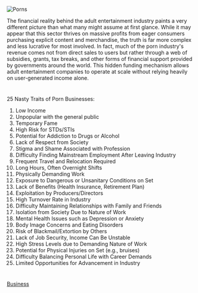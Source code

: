 ![Porns](https://github.com/user-attachments/assets/db81e799-1a34-4e05-afc7-cdcf886c2fcb)

The financial reality behind the adult entertainment industry paints a very different picture than what many might assume at first glance. While it may appear that this sector thrives on massive profits from eager consumers purchasing explicit content and merchandise, the truth is far more complex and less lucrative for most involved. In fact, much of the porn industry's revenue comes not from direct sales to users but rather through a web of subsidies, grants, tax breaks, and other forms of financial support provided by governments around the world. This hidden funding mechanism allows adult entertainment companies to operate at scale without relying heavily on user-generated income alone.

#

25 Nasty Traits of Porn Businesses:

1. Low Income  
2. Unpopular with the general public
3. Temporary Fame 
4. High Risk for STDs/STIs 
5. Potential for Addiction to Drugs or Alcohol
6. Lack of Respect from Society
7. Stigma and Shame Associated with Profession
8. Difficulty Finding Mainstream Employment After Leaving Industry  
9. Frequent Travel and Relocation Required
10. Long Hours, Often Overnight Shifts
11. Physically Demanding Work 
12. Exposure to Dangerous or Unsanitary Conditions on Set
13. Lack of Benefits (Health Insurance, Retirement Plan)
14. Exploitation by Producers/Directors  
15. High Turnover Rate in Industry
16. Difficulty Maintaining Relationships with Family and Friends
17. Isolation from Society Due to Nature of Work 
18. Mental Health Issues such as Depression or Anxiety
19. Body Image Concerns and Eating Disorders
20. Risk of Blackmail/Extortion by Others  
21. Lack of Job Security, Income Can Be Unstable
22. High Stress Levels due to Demanding Nature of Work 
23. Potential for Physical Injuries on Set (e.g., bruises)
24. Difficulty Balancing Personal Life with Career Demands
25. Limited Opportunities for Advancement in Industry

#

[Business](https://github.com/sourceduty/Business)
